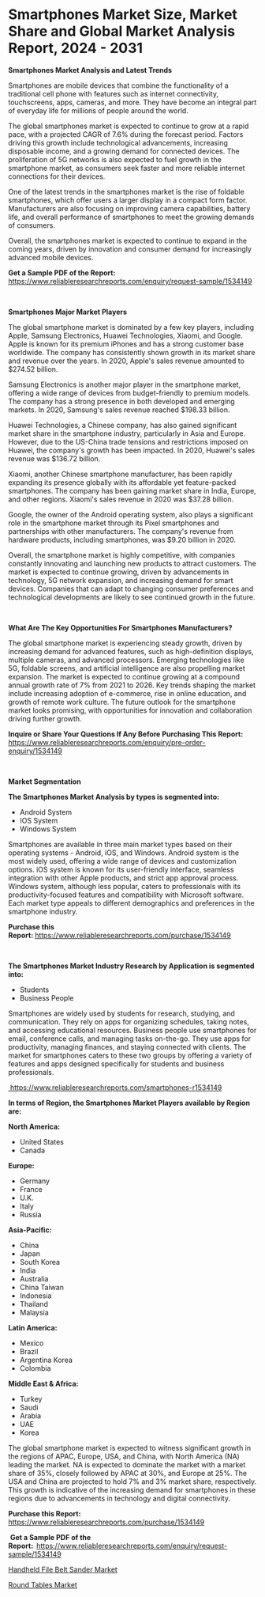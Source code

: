 <p><h1>Smartphones Market Size, Market Share and Global Market Analysis Report, 2024 - 2031</h1></p><p><strong>Smartphones Market Analysis and Latest Trends</strong></p>
<p><p>Smartphones are mobile devices that combine the functionality of a traditional cell phone with features such as internet connectivity, touchscreens, apps, cameras, and more. They have become an integral part of everyday life for millions of people around the world.</p><p>The global smartphones market is expected to continue to grow at a rapid pace, with a projected CAGR of 7.6% during the forecast period. Factors driving this growth include technological advancements, increasing disposable income, and a growing demand for connected devices. The proliferation of 5G networks is also expected to fuel growth in the smartphone market, as consumers seek faster and more reliable internet connections for their devices.</p><p>One of the latest trends in the smartphones market is the rise of foldable smartphones, which offer users a larger display in a compact form factor. Manufacturers are also focusing on improving camera capabilities, battery life, and overall performance of smartphones to meet the growing demands of consumers.</p><p>Overall, the smartphones market is expected to continue to expand in the coming years, driven by innovation and consumer demand for increasingly advanced mobile devices.</p></p>
<p><strong>Get a Sample PDF of the Report:&nbsp;</strong> <a href="https://www.reliableresearchreports.com/enquiry/request-sample/1534149">https://www.reliableresearchreports.com/enquiry/request-sample/1534149</a></p>
<p>&nbsp;</p>
<p><strong>Smartphones Major Market Players</strong></p>
<p><p>The global smartphone market is dominated by a few key players, including Apple, Samsung Electronics, Huawei Technologies, Xiaomi, and Google. Apple is known for its premium iPhones and has a strong customer base worldwide. The company has consistently shown growth in its market share and revenue over the years. In 2020, Apple's sales revenue amounted to $274.52 billion.</p><p>Samsung Electronics is another major player in the smartphone market, offering a wide range of devices from budget-friendly to premium models. The company has a strong presence in both developed and emerging markets. In 2020, Samsung's sales revenue reached $198.33 billion.</p><p>Huawei Technologies, a Chinese company, has also gained significant market share in the smartphone industry, particularly in Asia and Europe. However, due to the US-China trade tensions and restrictions imposed on Huawei, the company's growth has been impacted. In 2020, Huawei's sales revenue was $136.72 billion.</p><p>Xiaomi, another Chinese smartphone manufacturer, has been rapidly expanding its presence globally with its affordable yet feature-packed smartphones. The company has been gaining market share in India, Europe, and other regions. Xiaomi's sales revenue in 2020 was $37.28 billion.</p><p>Google, the owner of the Android operating system, also plays a significant role in the smartphone market through its Pixel smartphones and partnerships with other manufacturers. The company's revenue from hardware products, including smartphones, was $9.20 billion in 2020.</p><p>Overall, the smartphone market is highly competitive, with companies constantly innovating and launching new products to attract customers. The market is expected to continue growing, driven by advancements in technology, 5G network expansion, and increasing demand for smart devices. Companies that can adapt to changing consumer preferences and technological developments are likely to see continued growth in the future.</p></p>
<p>&nbsp;</p>
<p><strong>What Are The Key Opportunities For Smartphones Manufacturers?</strong></p>
<p><p>The global smartphone market is experiencing steady growth, driven by increasing demand for advanced features, such as high-definition displays, multiple cameras, and advanced processors. Emerging technologies like 5G, foldable screens, and artificial intelligence are also propelling market expansion. The market is expected to continue growing at a compound annual growth rate of 7% from 2021 to 2026. Key trends shaping the market include increasing adoption of e-commerce, rise in online education, and growth of remote work culture. The future outlook for the smartphone market looks promising, with opportunities for innovation and collaboration driving further growth.</p></p>
<p><strong>Inquire or Share Your Questions If Any Before Purchasing This Report:</strong> <a href="https://www.reliableresearchreports.com/enquiry/pre-order-enquiry/1534149">https://www.reliableresearchreports.com/enquiry/pre-order-enquiry/1534149</a></p>
<p>&nbsp;</p>
<p><strong>Market Segmentation</strong></p>
<p><strong>The Smartphones Market Analysis by types is segmented into:</strong></p>
<p><ul><li>Android System</li><li>IOS System</li><li>Windows System</li></ul></p>
<p><p>Smartphones are available in three main market types based on their operating systems - Android, iOS, and Windows. Android system is the most widely used, offering a wide range of devices and customization options. iOS system is known for its user-friendly interface, seamless integration with other Apple products, and strict app approval process. Windows system, although less popular, caters to professionals with its productivity-focused features and compatibility with Microsoft software. Each market type appeals to different demographics and preferences in the smartphone industry.</p></p>
<p><strong>Purchase this Report:&nbsp;</strong><a href="https://www.reliableresearchreports.com/purchase/1534149">https://www.reliableresearchreports.com/purchase/1534149</a></p>
<p>&nbsp;</p>
<p><strong>The Smartphones Market Industry Research by Application is segmented into:</strong></p>
<p><ul><li>Students</li><li>Business People</li></ul></p>
<p><p>Smartphones are widely used by students for research, studying, and communication. They rely on apps for organizing schedules, taking notes, and accessing educational resources. Business people use smartphones for email, conference calls, and managing tasks on-the-go. They use apps for productivity, managing finances, and staying connected with clients. The market for smartphones caters to these two groups by offering a variety of features and apps designed specifically for students and business professionals.</p></p>
<p><a href="https://www.reliableresearchreports.com/smartphones-r1534149">&nbsp;https://www.reliableresearchreports.com/smartphones-r1534149</a></p>
<p><strong>In terms of Region, the Smartphones Market Players available by Region are:</strong></p>
<p>
    <p> <strong> North America: </strong>
        <ul>
            <li>United States</li>
            <li>Canada</li>
        </ul>
        </p> 
    <p> <strong> Europe: </strong>
        <ul>
            <li>Germany</li>
            <li>France</li>
            <li>U.K.</li>
            <li>Italy</li>
            <li>Russia</li>
        </ul>
        </p> 
    <p> <strong> Asia-Pacific: </strong>
        <ul>
            <li>China</li>
            <li>Japan</li>
            <li>South Korea</li>
            <li>India</li>
            <li>Australia</li>
            <li>China Taiwan</li>
            <li>Indonesia</li>
            <li>Thailand</li>
            <li>Malaysia</li>
        </ul>
        </p> 
    <p> <strong> Latin America: </strong>
        <ul>
            <li>Mexico</li>
            <li>Brazil</li>
            <li>Argentina Korea</li>
            <li>Colombia</li>
        </ul>
        </p> 
    <p> <strong> Middle East & Africa: </strong>
        <ul>
            <li>Turkey</li>
            <li>Saudi</li>
            <li>Arabia</li>
            <li>UAE</li>
            <li>Korea</li>
        </ul>
    </p>
    </p>
<p><p>The global smartphone market is expected to witness significant growth in the regions of APAC, Europe, USA, and China, with North America (NA) leading the market. NA is expected to dominate the market with a market share of 35%, closely followed by APAC at 30%, and Europe at 25%. The USA and China are projected to hold 7% and 3% market share, respectively. This growth is indicative of the increasing demand for smartphones in these regions due to advancements in technology and digital connectivity.</p></p>
<p><strong>Purchase this Report: </strong><a href="https://www.reliableresearchreports.com/purchase/1534149">https://www.reliableresearchreports.com/purchase/1534149</a></p>
<p>&nbsp;<strong>Get a Sample PDF of the Report:&nbsp;&nbsp;</strong><a href="https://www.reliableresearchreports.com/enquiry/request-sample/1534149">https://www.reliableresearchreports.com/enquiry/request-sample/1534149</a></p>
<p><strong></strong></p>
<p><p><a href="https://view.publitas.com/reportprime-1/handheld-file-belt-sander-market-a-global-and-regional-analysis-focus-on-region-country-level-analysis-and-competitive-landscape/">Handheld File Belt Sander Market</a></p><p><a href="https://github.com/maesanjaya8/Market-Research-Report-List-1/blob/main/round-tables-market.md">Round Tables Market</a></p></p>